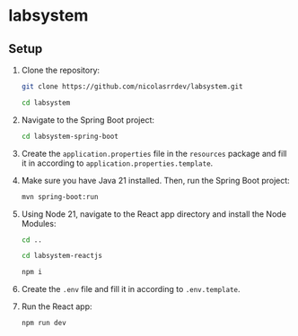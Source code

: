 # labsystem

## Setup

1. Clone the repository:

    ```bash
    git clone https://github.com/nicolasrrdev/labsystem.git
    ```
    ```bash
    cd labsystem
    ```

2. Navigate to the Spring Boot project:

    ```bash
    cd labsystem-spring-boot
    ```

3. Create the `application.properties` file in the `resources` package and fill it in according to `application.properties.template`.

4. Make sure you have Java 21 installed. Then, run the Spring Boot project:

    ```bash
    mvn spring-boot:run
    ```

5. Using Node 21, navigate to the React app directory and install the Node Modules:

    ```bash
    cd ..
    ```
    ```bash
    cd labsystem-reactjs
    ```
    ```bash
    npm i
    ```

6. Create the `.env` file and fill it in according to `.env.template`.

7. Run the React app:

    ```bash
    npm run dev
    ```
